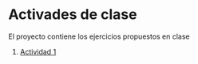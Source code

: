 # Activades de clase

El proyecto contiene los ejercicios propuestos en clase

1. [Actividad 1 ](http://www.jaymegaviria.com/Actividad1_botones/)  